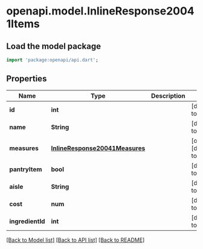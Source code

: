 # openapi.model.InlineResponse20041Items

## Load the model package
```dart
import 'package:openapi/api.dart';
```

## Properties
Name | Type | Description | Notes
------------ | ------------- | ------------- | -------------
**id** | **int** |  | [default to null]
**name** | **String** |  | [default to null]
**measures** | [**InlineResponse20041Measures**](InlineResponse20041Measures.md) |  | [optional] [default to null]
**pantryItem** | **bool** |  | [default to null]
**aisle** | **String** |  | [default to null]
**cost** | **num** |  | [default to null]
**ingredientId** | **int** |  | [default to null]

[[Back to Model list]](../README.md#documentation-for-models) [[Back to API list]](../README.md#documentation-for-api-endpoints) [[Back to README]](../README.md)


